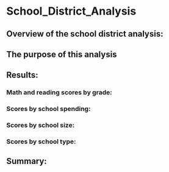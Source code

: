 # School_District_Analysis

## Overview of the school district analysis:



   

## The purpose of this analysis



## Results:
  
  
  ### Math and reading scores by grade:

   ### Scores by school spending:
   
   ### Scores by school size:
   
   ### Scores by school type:


## Summary:
